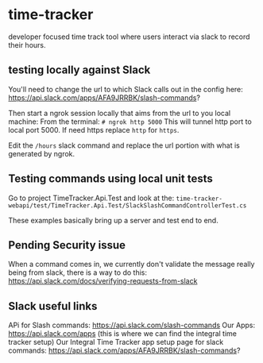 # time-tracker

developer focused time track tool where users interact via slack to record their hours.

## testing locally against Slack

You'll need to change the url to which Slack calls out in the config here:
https://api.slack.com/apps/AFA9JRRBK/slash-commands?

Then start a ngrok session locally that aims from the url to you local machine:
From the terminal: `# ngrok http 5000`
This will tunnel http port to local port 5000. If need https replace `http` for `https`.

Edit the `/hours` slack command and replace the url portion with what is generated by ngrok.

## Testing commands using local unit tests

Go to project TimeTracker.Api.Test and look at the:
`time-tracker-webapi/test/TimeTracker.Api.Test/SlackSlashCommandControllerTest.cs`

These examples basically bring up a server and test end to end.

## Pending Security issue

When a command comes in, we currently don't validate the message really being from slack, there is a way to do this: https://api.slack.com/docs/verifying-requests-from-slack

## Slack useful links

APi for Slash commands: https://api.slack.com/slash-commands
Our Apps: https://api.slack.com/apps (this is where we can find the integral time tracker setup)
Our Integral Time Tracker app setup page for slack commands: https://api.slack.com/apps/AFA9JRRBK/slash-commands?
